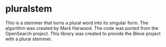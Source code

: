 # pluralstem

This is a stemmer that turns a plural word into its singular form. The algorithm was created by Mark Harwood. The code was ported from the OpenSearch project. This library was created to provide the Bleve project with a plural stemmer.
